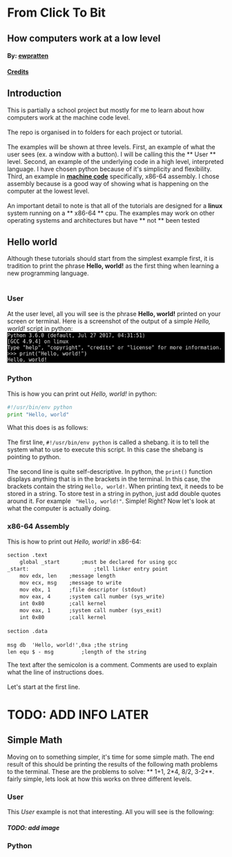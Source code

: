 # From Click To Bit
## How computers work at a low level
#### By: [ewpratten](https://github.com/Ewpratten)
#### [Credits](https://github.com/Ewpratten/HowToComputer/blob/master/CONTRIBUTORS.md)

## Introduction
This is partially a school project but mostly for me to learn about how computers work at the machine code level.
<br>
<br>
The repo is organised in to folders for each project or tutorial.
<br>
<br>
The examples will be shown at three levels. First, an example of what the user sees (ex. a window with a button). I will be calling this the ** User ** level. Second, an example of the underlying code in a high level, interpreted language. I have chosen python because of it's simplicity and flexibility. Third, an example in [**machine code**](https://en.wikipedia.org/wiki/Machine_code) specifically, x86-64 assembly. I chose assembly because is a good way of showing what is happening on the computer at the lowest level.
<br><br>
An important detail to note is that all of the tutorials are designed for a **linux** system running on a ** x86-64 ** cpu. The examples may work on other operating systems and architectures but have ** not ** been tested
## Hello world
Although these tutorials should start from the simplest example first, it is tradition to print the phrase **Hello, world!** as the first thing when learning a new programming language.
<br><br>
### User
At the user level, all you will see is the phrase **Hello, world!** printed on your screen or terminal. Here is a screenshot of the output of a simple *Hello, world!* script in python:
![alt text](https://raw.githubusercontent.com/Ewpratten/HowToComputer/master/img/python-hello.png "What the user sees")

### Python

This is how you can print out *Hello, world!* in python:
```python
#!/usr/bin/env python
print "Hello, world"

```
What this does is as follows:
<br><br>
The first line, `#!/usr/bin/env python` is called a shebang. it is to tell the system what to use to execute this script. In this case the shebang is pointing to python.
<br><br>
The second line is quite self-descriptive. In python, the `print()` function displays anything that is in the brackets in the terminal. In this case, the brackets contain the string `Hello, world!`. When printing text, it needs to be stored in a string. To store test in a string in python, just add double quotes around it. For example ` "Hello, world!"`. Simple! Right?
 Now let's look at what the computer is actually doing.
### x86-64 Assembly

This is how to print out *Hello, world!* in x86-64:

```assembly
section	.text
	global _start       ;must be declared for using gcc
_start:                     ;tell linker entry point
	mov	edx, len    ;message length
	mov	ecx, msg    ;message to write
	mov	ebx, 1	    ;file descriptor (stdout)
	mov	eax, 4	    ;system call number (sys_write)
	int	0x80        ;call kernel
	mov	eax, 1	    ;system call number (sys_exit)
	int	0x80        ;call kernel

section	.data

msg	db	'Hello, world!',0xa	;the string
len	equ	$ - msg			;length of the string
```
The text after the semicolon is a comment. Comments are used to explain what the line of instructions does.
<br><br>
Let's start at the first line.

# TODO: ADD INFO LATER

## Simple Math

Moving on to something simpler, it's time for some simple math. The end result of this should be printing the results of the following math problems to the terminal. These are the problems to solve: ** 1+1, 2\*4, 8/2, 3-2**. fairly simple, lets look at how this works on three different levels.

### User
This *User* example is not that interesting. All you will see is the following:
##### TODO: add image

### Python

